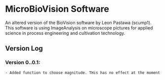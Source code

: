 # MicroBioVision Software

An altered version of the BioVision software by Leon Pastawa (scump1).
This software is using ImageAnalysis on microscope pictures for applied science in process engineering and cultivation technology.

## Version Log

### Version 0..0.1:
    - Added function to choose magnitude. THis has no effect at the moment



